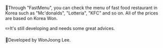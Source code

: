 :hamburger:Through "FastMenu", you can check the menu of fast food restaurant in Korea such as "Mc'donalds", "Lotteria", "KFC" and so on.
All of the prices are based on Korea Won.

:pencil2:It's still developing and needs some great advices.

:man:Developed by WonJoong Lee.
